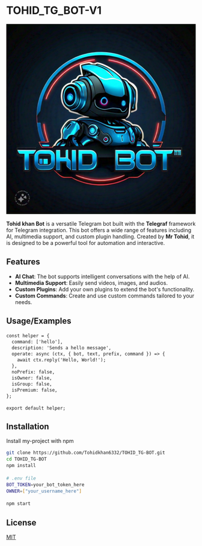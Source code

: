 
# TOHID_TG_BOT-V1

![Logo](https://github.com/Tohidkhan6332/TOHID_TG-BOT/raw/main/components/image/thumbnail.jpg)


**Tohid khan Bot** is a versatile Telegram bot built with the **Telegraf** framework for Telegram integration. This bot offers a wide range of features including AI, multimedia support, and custom plugin handling. Created by **Mr Tohid**, it is designed to be a powerful tool for automation and interactive.

## Features
- **AI Chat**: The bot supports intelligent conversations with the help of AI.
- **Multimedia Support**: Easily send videos, images, and audios.
- **Custom Plugins**: Add your own plugins to extend the bot's functionality.
- **Custom Commands**: Create and use custom commands tailored to your needs.

## Usage/Examples

```
const helper = {
  command: ['hello'],
  description: 'Sends a hello message',
  operate: async (ctx, { bot, text, prefix, command }) => {
    await ctx.reply('Hello, World!');
  },
  noPrefix: false,
  isOwner: false,
  isGroup: false,
  isPremium: false,
};

export default helper;
```


## Installation

Install my-project with npm

```bash
git clone https://github.com/Tohidkhan6332/TOHID_TG-BOT.git
cd TOHID_TG-BOT
npm install

# .env file
BOT_TOKEN=your_bot_token_here
OWNER=["your_username_here"]

npm start
```
    
## License

[MIT](https://raw.githubusercontent.com/Tohidkhan6332/TOHID_TG-BOT/refs/heads/main/LICENSE)

